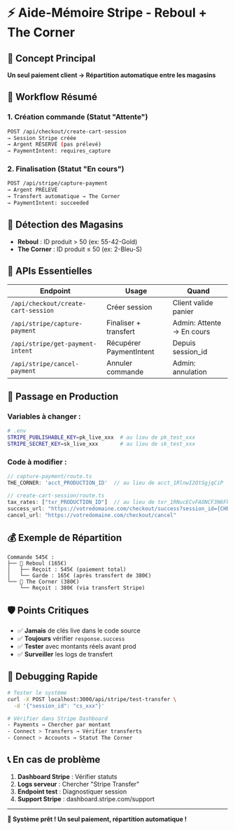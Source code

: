 # ⚡ Aide-Mémoire Stripe - Reboul + The Corner

## 🎯 Concept Principal
**Un seul paiement client → Répartition automatique entre les magasins**

## 🔄 Workflow Résumé

### 1. Création commande (Statut "Attente")
```bash
POST /api/checkout/create-cart-session
→ Session Stripe créée
→ Argent RÉSERVÉ (pas prélevé)
→ PaymentIntent: requires_capture
```

### 2. Finalisation (Statut "En cours")  
```bash
POST /api/stripe/capture-payment
→ Argent PRÉLEVÉ
→ Transfert automatique → The Corner
→ PaymentIntent: succeeded
```

## 🏪 Détection des Magasins
- **Reboul** : ID produit > 50 (ex: 55-42-Gold)
- **The Corner** : ID produit ≤ 50 (ex: 2-Bleu-S)

## 🔧 APIs Essentielles

| Endpoint | Usage | Quand |
|----------|-------|--------|
| `/api/checkout/create-cart-session` | Créer session | Client valide panier |
| `/api/stripe/capture-payment` | Finaliser + transfert | Admin: Attente → En cours |
| `/api/stripe/get-payment-intent` | Récupérer PaymentIntent | Depuis session_id |
| `/api/stripe/cancel-payment` | Annuler commande | Admin: annulation |

## 🔄 Passage en Production

### Variables à changer :
```bash
# .env
STRIPE_PUBLISHABLE_KEY=pk_live_xxx  # au lieu de pk_test_xxx
STRIPE_SECRET_KEY=sk_live_xxx       # au lieu de sk_test_xxx
```

### Code à modifier :
```javascript
// capture-payment/route.ts
THE_CORNER: 'acct_PRODUCTION_ID'  // au lieu de acct_1RlnwI2QtSgjqCiP

// create-cart-session/route.ts
tax_rates: ["txr_PRODUCTION_ID"]  // au lieu de txr_1RNucECvFAONCF3N6FkHnCwt
success_url: "https://votredomaine.com/checkout/success?session_id={CHECKOUT_SESSION_ID}"
cancel_url: "https://votredomaine.com/checkout/cancel"
```

## 💰 Exemple de Répartition
```
Commande 545€ :
├── 🏪 Reboul (165€)
│   ├── Reçoit : 545€ (paiement total)
│   └── Garde : 165€ (après transfert de 380€)
└── 🏬 The Corner (380€)
    └── Reçoit : 380€ (via transfert Stripe)
```

## 🛡️ Points Critiques
- ✅ **Jamais** de clés live dans le code source
- ✅ **Toujours** vérifier `response.success`
- ✅ **Tester** avec montants réels avant prod
- ✅ **Surveiller** les logs de transfert

## 🚨 Debugging Rapide
```bash
# Tester le système
curl -X POST localhost:3000/api/stripe/test-transfer \
  -d '{"session_id": "cs_xxx"}'

# Vérifier dans Stripe Dashboard
- Payments → Chercher par montant
- Connect > Transfers → Vérifier transferts
- Connect > Accounts → Statut The Corner
```

## 📞 En cas de problème
1. **Dashboard Stripe** : Vérifier statuts
2. **Logs serveur** : Chercher "Stripe Transfer"
3. **Endpoint test** : Diagnostiquer session
4. **Support Stripe** : dashboard.stripe.com/support

---

**🎉 Système prêt ! Un seul paiement, répartition automatique !** 